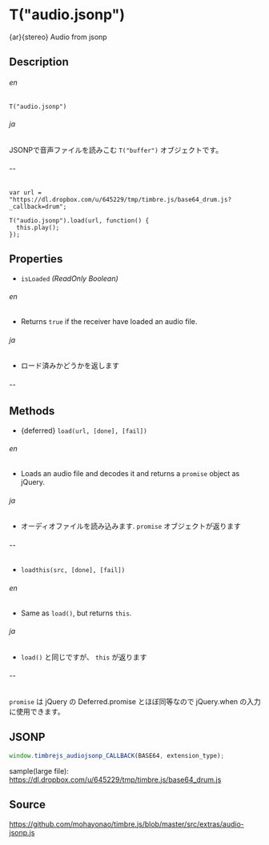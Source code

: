 T("audio.jsonp")
================
{ar}{stereo} Audio from jsonp

## Description ##

###### en ######
`T("audio.jsonp")`
###### ja ######
JSONPで音声ファイルを読みこむ `T("buffer")` オブジェクトです。
###### -- ######

```timbre
var url = "https://dl.dropbox.com/u/645229/tmp/timbre.js/base64_drum.js?_callback=drum";

T("audio.jsonp").load(url, function() {
  this.play();
});
```

## Properties ##
- `isLoaded` _(ReadOnly Boolean)_
###### en ######
  - Returns `true` if the receiver have loaded an audio file.
###### ja ######
  - ロード済みかどうかを返します
###### -- ######

## Methods ##
- {deferred} `load(url, [done], [fail])`
###### en ######
  - Loads an audio file and decodes it and returns a `promise` object as jQuery.
###### ja ######
  - オーディオファイルを読み込みます. `promise` オブジェクトが返ります
###### -- ######

- `loadthis(src, [done], [fail])`
###### en ######
  - Same as `load()`, but returns `this`.
###### ja ######
  - `load()` と同じですが、 `this` が返ります
###### -- ######

`promise` は jQuery の Deferred.promise とほぼ同等なので jQuery.when の入力に使用できます。

## JSONP ##
```js
window.timbrejs_audiojsonp_CALLBACK(BASE64, extension_type);
```

sample(large file): https://dl.dropbox.com/u/645229/tmp/timbre.js/base64_drum.js

## Source ##
https://github.com/mohayonao/timbre.js/blob/master/src/extras/audio-jsonp.js

<script src="/timbre.js/src/extras/audio-jsonp.js"></script>
